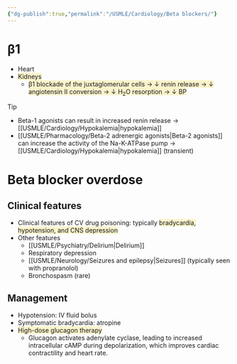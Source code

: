 ```yaml
---
{"dg-publish":true,"permalink":"/USMLE/Cardiology/Beta blockers/"}
---
```


# β1
- Heart
- <span style="background:rgba(240, 200, 0, 0.2)">Kidneys</span>
	- <span style="background:rgba(240, 200, 0, 0.2)">β1 blockade of the juxtaglomerular cells → ↓ renin release → ↓ angiotensin II conversion → ↓ H<sub>2</sub>O resorption → ↓ BP</span>

>[!tip] 
>- Beta-1 agonists can result in increased renin release → [[USMLE/Cardiology/Hypokalemia\|hypokalemia]]
>- [[USMLE/Pharmacology/Beta-2 adrenergic agonists\|Beta-2 agonists]] can increase the activity of the Na-K-ATPase pump → [[USMLE/Cardiology/Hypokalemia\|hypokalemia]] (transient)
# Beta blocker overdose
## Clinical features
- Clinical features of CV drug poisoning: typically <span style="background:rgba(240, 200, 0, 0.2)">bradycardia, hypotension, and CNS depression</span>
- Other features
	- [[USMLE/Psychiatry/Delirium\|Delirium]]
	- Respiratory depression
	- [[USMLE/Neurology/Seizures and epilepsy\|Seizures]] (typically seen with propranolol) 
	- Bronchospasm (rare)
## Management
- Hypotension: IV fluid bolus
- Symptomatic bradycardia: atropine
- <span style="background:rgba(240, 200, 0, 0.2)">High-dose glucagon therapy</span>
	- Glucagon activates adenylate cyclase, leading to increased intracellular cAMP during depolarization, which improves cardiac contractility and heart rate.
